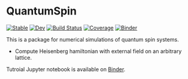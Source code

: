 # QuantumSpin

[![Stable](https://img.shields.io/badge/docs-stable-blue.svg)](https://Shoichiro-Tsutsui.github.io/QuantumSpin.jl/stable)
[![Dev](https://img.shields.io/badge/docs-dev-blue.svg)](https://Shoichiro-Tsutsui.github.io/QuantumSpin.jl/dev)
[![Build Status](https://travis-ci.com/Shoichiro-Tsutsui/QuantumSpin.jl.svg?branch=main)](https://travis-ci.com/Shoichiro-Tsutsui/QuantumSpin.jl)
[![Coverage](https://codecov.io/gh/Shoichiro-Tsutsui/QuantumSpin.jl/branch/main/graph/badge.svg)](https://codecov.io/gh/Shoichiro-Tsutsui/QuantumSpin.jl)
[![Binder](https://mybinder.org/badge_logo.svg)](https://mybinder.org/v2/gh/Shoichiro-Tsutsui/QuantumSpin.jl/HEAD?filepath=jupyter%2Ftutorial.ipynb)

This is a package for numerical simulations of quantum spin systems.

- Compute Heisenberg hamiltonian with external field on an arbitrary lattice.

Tutroial Jupyter notebook is available on [Binder](https://mybinder.org/v2/gh/Shoichiro-Tsutsui/QuantumSpin.jl/HEAD?filepath=jupyter%2Ftutorial.ipynb).
